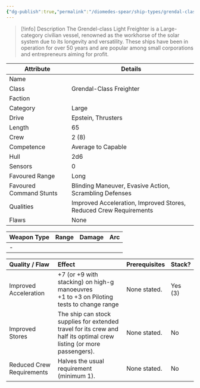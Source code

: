```yaml
---
{"dg-publish":true,"permalink":"/diomedes-spear/ship-types/grendal-class-freighter/"}
---
```


> [!info] Description
> The Grendel-class Light Freighter is a Large-category civilian vessel, renowned as the workhorse of the solar system due to its longevity and versatility. These ships have been in operation for over 50 years and are popular among small corporations and entrepreneurs aiming for profit.

| Attribute               | Details                                                           |
| ----------------------- | ----------------------------------------------------------------- |
| Name                    |                                                                   |
| Class                   | Grendal-Class Freighter                                           |
| Faction                 |                                                                   |
| Category                | Large                                                             |
| Drive                   | Epstein, Thrusters                                                |
| Length                  | 65                                                                |
| Crew                    | 2 (8)                                                             |
| Competence              | Average to Capable                                                |
| Hull                    | 2d6                                                               |
| Sensors                 | 0                                                                 |
| Favoured Range          | Long                                                              |
| Favoured Command Stunts | Blinding Maneuver, Evasive Action, Scrambling Defenses            |
| Qualities               | Improved Acceleration, Improved Stores, Reduced Crew Requirements |
| Flaws                   | None                                                              |

| Weapon Type | Range | Damage | Arc |
| ----------- | ----- | ------ | --- |
| -           |       |        |     |

| Quality / Flaw            | Effect                                                                                                               | Prerequisites | Stack?  |
| :------------------------ | :------------------------------------------------------------------------------------------------------------------- | :------------ | :------ |
| Improved Acceleration     | +7 (or +9 with stacking) on high-g manoeuvres<br>+1 to +3 on Piloting tests to change range                          | None stated.  | Yes (3) |
| Improved Stores           | The ship can stock supplies for extended travel for its crew and half its optimal crew listing (or more passengers). | None stated.  | No      |
| Reduced Crew Requirements | Halves the usual requirement (minimum 1).                                                                            | None stated.  | No      |

